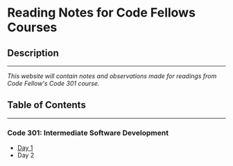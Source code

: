 # Reading Notes for Code Fellows Courses
## Description 
***
*This website will contain notes and observations made for readings from Code Fellow's Code 301 course.*

## Table of Contents
***
### Code 301: Intermediate Software Development
* [Day 1](./code-301/1.md)
* Day 2
